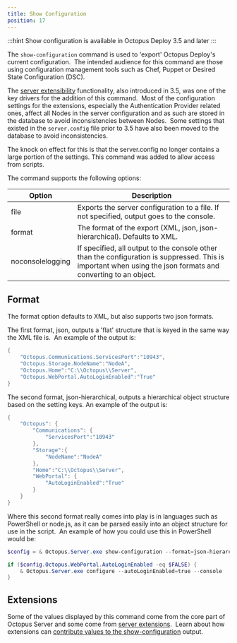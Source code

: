 ```yaml
---
title: Show Configuration
position: 17
---
```



:::hint
Show configuration is available in Octopus Deploy 3.5 and later
:::


The `show-configuration` command is used to 'export' Octopus Deploy's current configuration.  The intended audience for this command are those using configuration management tools such as Chef, Puppet or Desired State Configuration (DSC).


The [server extensibility](/docs/guides/server-extensibility.md) functionality, also introduced in 3.5, was one of the key drivers for the addition of this command.  Most of the configuration settings for the extensions, especially the Authentication Provider related ones, affect all Nodes in the server configuration and as such are stored in the database to avoid inconsistencies between Nodes.  Some settings that existed in the `server.config` file prior to 3.5 have also been moved to the database to avoid inconsistencies.


The knock on effect for this is that the server.config no longer contains a large portion of the settings. This command was added to allow access from scripts.


The command supports the following options:

| Option | Description |
| --- | --- |
| file | Exports the server configuration to a file. If not specified, output goes to the console. |
| format | The format of the export (XML, json, json-hierarchical). Defaults to XML. |
| noconsolelogging | If specified, all output to the console other than the configuration is suppressed. This is important when using the json formats and converting to an object. |

## Format


The format option defaults to XML, but also supports two json formats.


The first format, json, outputs a 'flat' structure that is keyed in the same way the XML file is.  An example of the output is:

```powershell
{
    "Octopus.Communications.ServicesPort":"10943",
    "Octopus.Storage.NodeName":"NodeA",
    "Octopus.Home":"C:\\Octopus\\Server",
    "Octopus.WebPortal.AutoLoginEnabled":"True"
}

```


The second format, json-hierarchical, outputs a hierarchical object structure based on the setting keys. An example of the output is:

```powershell
{
    "Octopus": {
        "Communications": {
            "ServicesPort":"10943"
        },
        "Storage":{
            "NodeName":"NodeA"
        },
        "Home":"C:\\Octopus\\Server",
        "WebPortal": {
            "AutoLoginEnabled":"True"
        }
    }
}

```


Where this second format really comes into play is in languages such as PowerShell or node.js, as it can be parsed easily into an object structure for use in the script.  An example of how you could use this in PowerShell would be:

```powershell
$config = & Octopus.Server.exe show-configuration --format=json-hierarchical --noconsolelogging --console | ConvertFrom-Json

if ($config.Octopus.WebPortal.AutoLoginEnabled -eq $FALSE) {
    & Octopus.Server.exe configure --autoLoginEnabled=true --console
}


```

## Extensions


Some of the values displayed by this command come from the core part of Octopus Server and some come from [server extensions](/docs/guides/server-extensibility.md).  Learn about how extensions can [contribute values to the show-configuration](/docs/administration/server-configuration.md) output.
